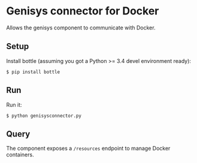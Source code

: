 # Genisys connector for Docker

Allows the genisys component to communicate with Docker.

## Setup

Install bottle (assuming you got a Python >= 3.4 devel environment ready):

````
$ pip install bottle
````

## Run

Run it:

````
$ python genisysconnector.py
````

## Query

The component exposes a `/resources` endpoint to manage Docker containers.